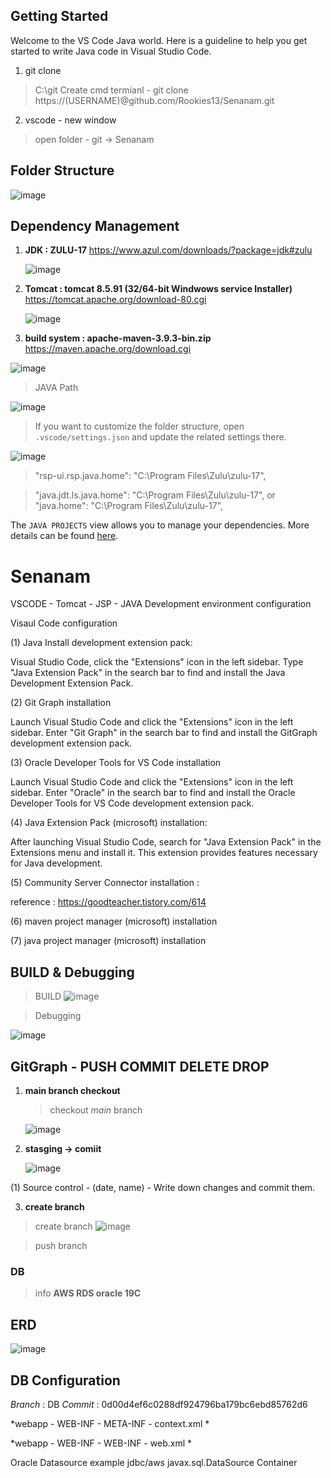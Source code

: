 ## Getting Started

Welcome to the VS Code Java world. Here is a guideline to help you get started to write Java code in Visual Studio Code.
1. git clone
  >  C:\git Create
  > cmd termianl
     - git clone https://(USERNAME)@github.com/Rookies13/Senanam.git

2. vscode - new window
  > open folder - git -> Senanam 

## Folder Structure

![image](https://github.com/Rookies13/Senanam/assets/140288335/e16fef2b-0d61-46dd-9441-4ffb7e86376f)


## Dependency Management
1. **JDK : ZULU-17**
     https://www.azul.com/downloads/?package=jdk#zulu

   ![image](https://github.com/Rookies13/Senanam/assets/140288335/54af6e77-4ede-4bdd-9044-5c57b663a79d)



3. **Tomcat : tomcat 8.5.91 (32/64-bit Windwows service Installer)**
      https://tomcat.apache.org/download-80.cgi

   ![image](https://github.com/Rookies13/Senanam/assets/140288335/1bb65589-1390-4513-9e8c-da25d92bfbf5)



5. **build system : apache-maven-3.9.3-bin.zip**
     https://maven.apache.org/download.cgi

  ![image](https://github.com/Rookies13/Senanam/assets/140288335/7ccf314f-f6c3-4a53-b635-7e842a5b8dc7)


> JAVA Path

  ![image](https://github.com/Rookies13/Senanam/assets/140288335/3215324c-7e83-412d-ad58-278f1ff146e6)


> If you want to customize the folder structure, open `.vscode/settings.json` and update the related settings there.

  ![image](https://github.com/Rookies13/Senanam/assets/140288335/edbf7cc2-55cf-4d46-9158-ea917790ec7c)

  >"rsp-ui.rsp.java.home": "C:\\Program Files\\Zulu\\zulu-17",

  > "java.jdt.ls.java.home": "C:\\Program Files\\Zulu\\zulu-17", or "java.home": "C:\\Program Files\\Zulu\\zulu-17",

The `JAVA PROJECTS` view allows you to manage your dependencies. More details can be found [here](https://github.com/microsoft/vscode-java-dependency#manage-dependencies).

# Senanam

VSCODE - Tomcat - JSP - JAVA Development environment configuration

Visaul Code configuration

(1) Java Install development extension pack:

Visual Studio Code, click the "Extensions" icon in the left sidebar. Type "Java Extension Pack" in the search bar to find and install the Java Development Extension Pack.

(2) Git Graph installation

Launch Visual Studio Code and click the "Extensions" icon in the left sidebar. Enter "Git Graph" in the search bar to find and install the GitGraph development extension pack.

(3) Oracle Developer Tools for VS Code installation 

Launch Visual Studio Code and click the "Extensions" icon in the left sidebar. Enter "Oracle" in the search bar to find and install the Oracle Developer Tools for VS Code development extension pack.

(4) Java Extension Pack (microsoft) installation:

After launching Visual Studio Code, search for "Java Extension Pack" in the Extensions menu and install it. This extension provides features necessary for Java development.

(5) Community Server Connector installation : 

reference : https://goodteacher.tistory.com/614

(6) maven project manager (microsoft) installation

(7) java project manager (microsoft) installation 


## BUILD & Debugging

> BUILD
![image](https://github.com/Rookies13/Senanam/assets/140288335/de74d766-8800-4b57-8109-f0f1025a7e16)

> Debugging

![image](https://github.com/Rookies13/Senanam/assets/140288335/432f0e5d-8f5d-4f7d-a294-a905627df6eb)



## GitGraph -  PUSH COMMIT DELETE DROP 
1. **main branch checkout**
     > checkout *main* branch

     ![image](https://github.com/Rookies13/Senanam/assets/140288335/e92a92f2-9a3b-4afe-9e4a-5e8cc0aa58ef)



2. **stasging -> comiit**
      >
   ![image](https://github.com/Rookies13/Senanam/assets/140288335/f0e9a530-9cae-422c-b43e-d33c2deffcf8)


(1) Source control - (date, name) - Write down changes and commit them. 

3. **create branch**
    
> create branch
![image](https://github.com/Rookies13/Senanam/assets/140288335/ff5ebebd-78a6-4d41-83e9-362e08c1fbb2)

> push branch 


### DB 
 > info
  **AWS RDS oracle 19C**

## ERD 

![image](https://github.com/Rookies13/Senanam/assets/140288335/0d734bcf-089c-4eef-bda5-d5ab0edd373f)


## DB Configuration

*Branch* : DB
*Commit* : 0d00d4ef6c0288df924796ba179bc6ebd85762d6

*webapp - WEB-INF - META-INF - context.xml *

<Context>
    <Resource name="jdbc/aws" auth="Container" type="javax.sql.DataSource"
        maxTotal="100" maxIdle="30" maxWaitMillis="10000"
        username="ID" password="PW"
        driverClassName="DRIVERNAME"
        url="jdbc:oracle:thin:@AWS Address:PORT" />
</Context>


*webapp - WEB-INF - WEB-INF - web.xml *

<resource-ref>
<description>Oracle Datasource example</description>
<res-ref-name>jdbc/aws</res-ref-name>
<res-type>javax.sql.DataSource</res-type>
<res-auth>Container</res-auth>
</resource-ref>
